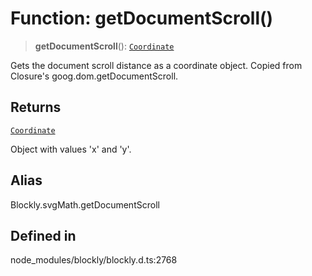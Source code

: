 # Function: getDocumentScroll()

> **getDocumentScroll**(): [`Coordinate`](../../../classes/Coordinate.md)

Gets the document scroll distance as a coordinate object.
Copied from Closure's goog.dom.getDocumentScroll.

## Returns

[`Coordinate`](../../../classes/Coordinate.md)

Object with values 'x' and 'y'.

## Alias

Blockly.svgMath.getDocumentScroll

## Defined in

node_modules/blockly/blockly.d.ts:2768
